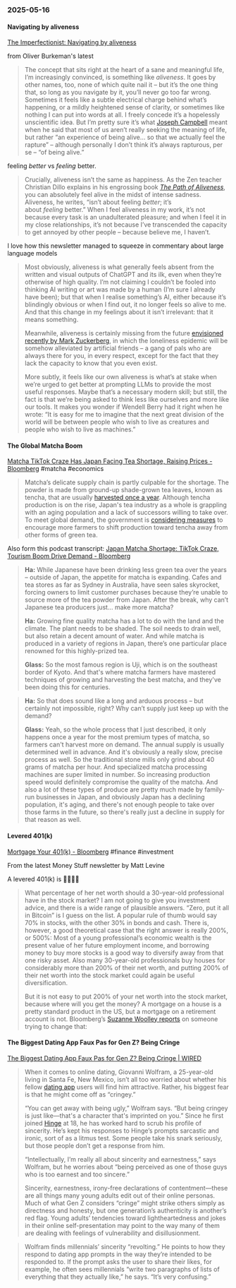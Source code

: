 ### 2025-05-16
#### Navigating by aliveness
[The Imperfectionist: Navigating by aliveness](https://ckarchive.com/b/zlughnhk8772ma7qrr9qehwzgng00f6) 

from Oliver Burkeman's latest

> The concept that sits right at the heart of a sane and meaningful life, I’m increasingly convinced, is something like _aliveness_. It goes by other names, too, none of which quite nail it – but it’s the one thing that, so long as you navigate by it, you’ll never go too far wrong. Sometimes it feels like a subtle electrical charge behind what’s happening, or a mildly heightened sense of clarity, or sometimes like nothing I can put into words at all. I freely concede it’s a hopelessly unscientific idea. But I’m pretty sure it’s what [Joseph Campbell](https://click.convertkit-mail2.com/92u2poglkotnh6lxxveh9hz5d6d33cw/8ghqhoho3lke30tk/aHR0cHM6Ly9leGNlbGxlbmNlcmVwb3J0ZXIuY29tLzIwMTUvMDcvMjEvam9zZXBoLWNhbXBiZWxsLXRoZS1tZWFuaW5nLWFuZC10aGUtZ29hbC1vZi1saWZlLw==) meant when he said that most of us aren’t really seeking the meaning of life, but rather “an experience of being alive… so that we actually feel the rapture” – although personally I don’t think it’s always rapturous, per se – “of being alive.”

feeling _better_ vs _feeling_ better.

> Crucially, aliveness isn’t the same as happiness. As the Zen teacher Christian Dillo explains in his engrossing book [_The Path of Aliveness_](https://www.shambhala.com/the-path-of-aliveness-9781611809978.html), you can absolutely feel alive in the midst of intense sadness. Aliveness, he writes, “isn’t about feeling _better_; it’s about _feeling_ better.” When I feel aliveness in my work, it’s not because every task is an unadulterated pleasure; and when I feel it in my close relationships, it’s not because I’ve transcended the capacity to get annoyed by other people – because believe me, I haven’t.

I love how this newsletter managed to squeeze in commentary about large language models

> Most obviously, aliveness is what generally feels absent from the written and visual outputs of ChatGPT and its ilk, even when they’re otherwise of high quality. I’m not claiming I couldn’t be fooled into thinking AI writing or art was made by a human (I’m sure I already have been); but that when I realise something’s AI, either because it’s blindingly obvious or when I find out, it no longer feels so alive to me. And that this change in my feelings about it isn’t irrelevant: that it means something.
> 
> Meanwhile, aliveness is certainly missing from the future [envisioned recently by Mark Zuckerberg](https://uk.pcmag.com/ai/157909/need-more-friends-mark-zuckerberg-says-ai-is-the-answer), in which the loneliness epidemic will be somehow alleviated by artificial friends – a gang of pals who are always there for you, in every respect, except for the fact that they lack the capacity to know that you even exist.
> 
> More subtly, it feels like our own aliveness is what’s at stake when we’re urged to get better at prompting LLMs to provide the most useful responses. Maybe that’s a necessary modern skill; but still, the fact is that we’re being asked to think less like ourselves and more like our tools. It makes you wonder if Wendell Berry had it right when he wrote: “It is easy for me to imagine that the next great division of the world will be between people who wish to live as creatures and people who wish to live as machines.”

#### The Global Matcha Boom
[Matcha TikTok Craze Has Japan Facing Tea Shortage, Raising Prices - Bloomberg](https://www.bloomberg.com/news/articles/2025-02-27/matcha-tiktok-craze-has-japan-facing-tea-shortage-raising-prices?sref=6rqLu4ZS) #matcha #economics

> Matcha’s delicate supply chain is partly culpable for the shortage. The powder is made from ground-up shade-grown tea leaves, known as tencha, that are usually [harvested once a year](https://www.marukyu-koyamaen.co.jp/english/about-tea/know-matcha.html#:~:text=Tea%20leaves%20grown%20for%20matcha,of%20less%20than%20two%20months. "Growing and Processing of Matcha"). Although tencha production is on the rise, Japan's tea industry as a whole is grappling with an aging population and a lack of successors willing to take over. To meet global demand, the government is [considering measures](https://www.maff.go.jp/j/seisan/tokusan/cha/attach/pdf/230929-4.pdf) to encourage more farmers to shift production toward tencha away from other forms of green tea.

Also form this podcast transcript: [Japan Matcha Shortage: TikTok Craze, Tourism Boom Drive Demand - Bloomberg](https://www.bloomberg.com/news/articles/2025-03-19/japan-matcha-shortage-tiktok-craze-tourism-boom-drive-demand?cmpid=BBD051525_prognosis&sref=6rqLu4ZS)

> **Ha:** While Japanese have been drinking less green tea over the years – outside of Japan, the appetite for matcha is expanding. Cafes and tea stores as far as Sydney in Australia, have seen sales skyrocket, forcing owners to limit customer purchases because they’re unable to source more of the tea powder from Japan. After the break, why can’t Japanese tea producers just… make more matcha?
> 
> **Ha:** Growing fine quality matcha has a lot to do with the land and the climate. The plant needs to be shaded. The soil needs to drain well, but also retain a decent amount of water. And while matcha is produced in a variety of regions in Japan, there’s one particular place renowned for this highly-prized tea.
> 
> **Glass:** So the most famous region is Uji, which is on the southeast border of Kyoto. And that's where matcha farmers have mastered techniques of growing and harvesting the best matcha, and they've been doing this for centuries.

> **Ha:** So that does sound like a long and arduous process – but certainly not impossible, right? Why can’t supply just keep up with the demand?
> 
> **Glass:** Yeah, so the whole process that I just described, it only happens once a year for the most premium types of matcha, so farmers can't harvest more on demand. The annual supply is usually determined well in advance. And it's obviously a really slow, precise process as well. So the traditional stone mills only grind about 40 grams of matcha per hour. And specialized matcha processing machines are super limited in number. So increasing production speed would definitely compromise the quality of the matcha. And also a lot of these types of produce are pretty much made by family-run businesses in Japan, and obviously Japan has a declining population, it's aging, and there's not enough people to take over those farms in the future, so there's really just a decline in supply for that reason as well.

#### Levered 401(k)
[Mortgage Your 401(k) - Bloomberg](https://www.bloomberg.com/opinion/newsletters/2025-05-13/mortgage-your-401-k) #finance #investment 

From the latest Money Stuff newsletter by Matt Levine

A levered 401(k) is 👨🏽‍🍳😘

> What percentage of her net worth should a 30-year-old professional have in the stock market? I am not going to give you investment advice, and there is a wide range of plausible answers. “Zero, put it all in Bitcoin” is I guess on the list. A popular rule of thumb would say 70% in stocks, with the other 30% in bonds and cash. There is, however, a good theoretical case that the right answer is really 200%, or 500%: Most of a young professional’s economic wealth is the present value of her future employment income, and borrowing money to buy more stocks is a good way to diversify away from that one risky asset. Also many 30-year-old professionals buy houses for considerably more than 200% of their net worth, and putting 200% of their net worth into the stock market could again be useful diversification.
> 
> But it is not easy to put 200% of your net worth into the stock market, because where will you get the money? A mortgage on a house is a pretty standard product in the US, but a mortgage on a retirement account is not. Bloomberg’s [Suzanne Woolley reports](https://www.bloomberg.com/news/articles/2025-05-12/401-k-investing-basic-capital-brings-leverage-private-credit-to-savers?sref=1kJVNqnU) on someone trying to change that:

#### The Biggest Dating App Faux Pas for Gen Z? Being Cringe
[The Biggest Dating App Faux Pas for Gen Z? Being Cringe \| WIRED](https://archive.is/0GUk1#selection-459.0-459.55)

> When it comes to online dating, Giovanni Wolfram, a 25-year-old living in Santa Fe, New Mexico, isn’t all too worried about whether his fellow [dating app](https://archive.is/o/0GUk1/https://www.wired.com/tag/dating-apps/) users will find him attractive. Rather, his biggest fear is that he might come off as “cringey.”
> 
> “You can get away with being ugly,” Wolfram says. “But being cringey is just like—that's a character that's imprinted on you.” Since he first joined [Hinge](https://archive.is/o/0GUk1/https://www.wired.com/story/confessions-of-a-hinge-power-user/) at 18, he has worked hard to scrub his profile of sincerity. He’s kept his responses to Hinge’s prompts sarcastic and ironic, sort of as a litmus test. Some people take his snark seriously, but those people don’t get a response from him.
> 
> “Intellectually, I’m really all about sincerity and earnestness,” says Wolfram, but he worries about “being perceived as one of those guys who is too earnest and too sincere.”
> 
> Sincerity, earnestness, irony-free declarations of contentment—these are all things many young adults edit out of their online personas. Much of what Gen Z considers “cringe” might strike others simply as directness and honesty, but one generation’s authenticity is another’s red flag. Young adults’ tendencies toward lightheartedness and jokes in their online self-presentation may point to the way many of them are dealing with feelings of vulnerability and disillusionment.

> Wolfram finds millennials’ sincerity “revolting.” He points to how they respond to dating app prompts in the way they’re intended to be responded to. If the prompt asks the user to share their likes, for example, he often sees millennials “write two paragraphs of lists of everything that they actually like,” he says. “It’s very confusing.”